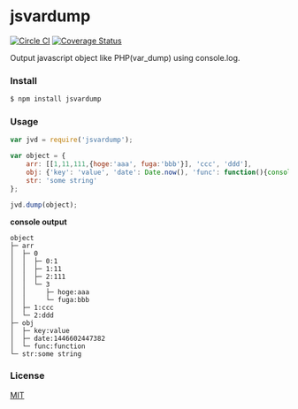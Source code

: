 jsvardump
====

[![Circle CI](https://circleci.com/gh/KazuhikoKuroda/jsvardump.svg?style=svg)](https://circleci.com/gh/KazuhikoKuroda/jsvardump)
[![Coverage Status](https://coveralls.io/repos/KazuhikoKuroda/jsvardump/badge.svg?branch=master&service=github)](https://coveralls.io/github/KazuhikoKuroda/jsvardump?branch=master)

Output javascript object like PHP(var_dump) using console.log.

### Install

```sh
$ npm install jsvardump
```

### Usage

```javascript
var jvd = require('jsvardump');

var object = {
	arr: [[1,11,111,{hoge:'aaa', fuga:'bbb'}], 'ccc', 'ddd'],
	obj: {'key': 'value', 'date': Date.now(), 'func': function(){console.log(1);}},
	str: 'some string'
};

jvd.dump(object);
```

**console output**
```
object
├─ arr
│  ├─ 0
│  │  ├─ 0:1
│  │  ├─ 1:11
│  │  ├─ 2:111
│  │  └─ 3
│  │     ├─ hoge:aaa
│  │     └─ fuga:bbb
│  ├─ 1:ccc
│  └─ 2:ddd
├─ obj
│  ├─ key:value
│  ├─ date:1446602447382
│  └─ func:function
└─ str:some string
```

### License

[MIT](https://github.com/KazuhikoKuroda/jsvardump/blob/master/LICENSE)
